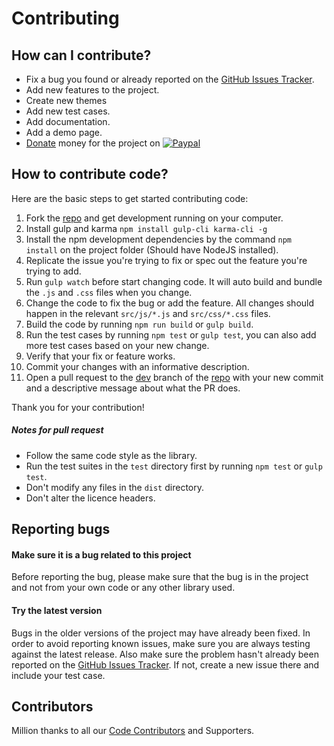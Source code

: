 # Contributing

## How can I contribute?
- Fix a bug you found or already reported on the [GitHub Issues Tracker](https://github.com/techlab/SmartWizard/issues/).
- Add new features to the project.
- Create new themes  
- Add new test cases.
- Add documentation.
- Add a demo page.
- [Donate](https://www.paypal.me/dipuraj) money for the project on [![Paypal](https://img.shields.io/badge/PayPal-dipuraj-blue.svg)](https://www.paypal.me/dipuraj)

## How to contribute code?
Here are the basic steps to get started contributing code:

1. Fork the [repo](https://github.com/techlab/SmartWizard/) and get development running on your computer.
2. Install gulp and karma `npm install gulp-cli karma-cli -g` 
3. Install the npm development dependencies by the command `npm install` on the project folder (Should have NodeJS installed).
4. Replicate the issue you're trying to fix or spec out the feature you're trying to add.
5. Run `gulp watch` before start changing code. It will auto build and bundle the `.js` and `.css` files when you change.
6. Change the code to fix the bug or add the feature. All changes should happen in the relevant `src/js/*.js` and `src/css/*.css` files.
7. Build the code by running `npm run build` or `gulp build`.
8. Run the test cases by running `npm test` or `gulp test`, you can also add more test cases based on your new change.
9. Verify that your fix or feature works.
10. Commit your changes with an informative description.
11. Open a pull request to the [dev](https://github.com/techlab/SmartWizard/tree/dev) branch of the [repo](https://github.com/techlab/SmartWizard/) with your new commit and a descriptive message about what the PR does.

Thank you for your contribution!

##### Notes for pull request
- Follow the same code style as the library.
- Run the test suites in the `test` directory first by running `npm test` or `gulp test`.
- Don't modify any files in the `dist` directory.
- Don't alter the licence headers.  

## Reporting bugs
#### Make sure it is a bug related to this project
Before reporting the bug, please make sure that the bug is in the project and not from your own code or any other library used.

#### Try the latest version
Bugs in the older versions of the project may have already been fixed.
In order to avoid reporting known issues, make sure you are always testing against the latest release.
Also make sure the problem hasn't already been reported on the [GitHub Issues Tracker](https://github.com/techlab/SmartWizard/issues/).
If not, create a new issue there and include your test case.

## Contributors
Million thanks to all our [Code Contributors](https://github.com/techlab/SmartWizard/graphs/contributors) and Supporters.
